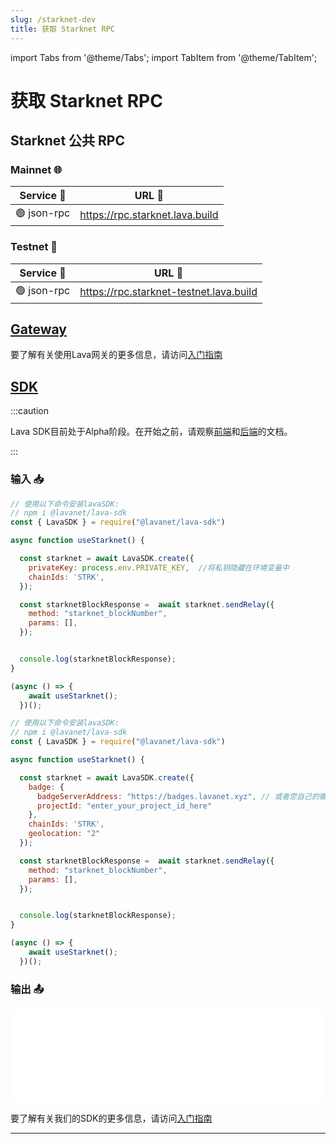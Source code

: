 ```yaml
---
slug: /starknet-dev
title: 获取 Starknet RPC
---
```


import Tabs from '@theme/Tabs';
import TabItem from '@theme/TabItem';

# 获取 Starknet RPC

## Starknet 公共 RPC

### Mainnet 🌐

| Service 🔌          | URL 🔗                                 |
|---------------------|----------------------------------------|
| 🟢  json-rpc  | <https://rpc.starknet.lava.build> |

### Testnet 🧪

| Service 🔌          | URL 🔗                                 |
|---------------------|----------------------------------------|
| 🟢  json-rpc  | <https://rpc.starknet-testnet.lava.build> |

## [Gateway](https://gateway.lavanet.xyz/?utm_source=starknet-dev&utm_medium=docs&utm_campaign=docs-to-gateway)

要了解有关使用Lava网关的更多信息，请访问[入门指南](https://docs.lavanet.xyz/gateway-getting-started?utm_source=starknet-dev&utm_medium=docs&utm_campaign=docs-to-docs)

## [SDK](https://github.com/lavanet/lava-sdk)

:::caution

Lava SDK目前处于Alpha阶段。在开始之前，请观察[前端](https://docs.lavanet.xyz/sdk-frontend?utm_source=getting-starknet-rpc&utm_medium=docs&utm_campaign=docs-to-docs)和[后端](https://docs.lavanet.xyz/sdk-backend?utm_source=getting-starknet-rpc&utm_medium=docs&utm_campaign=docs-to-docs)的文档。

:::

### 输入 📥

<Tabs>

<TabItem value="backend" label="BackEnd">

```jsx
// 使用以下命令安装lavaSDK:
// npm i @lavanet/lava-sdk
const { LavaSDK } = require("@lavanet/lava-sdk")

async function useStarknet() {

  const starknet = await LavaSDK.create({
    privateKey: process.env.PRIVATE_KEY,  //将私钥隐藏在环境变量中
    chainIds: 'STRK',
  });

  const starknetBlockResponse =  await starknet.sendRelay({
    method: "starknet_blockNumber",
    params: [],
  });


  console.log(starknetBlockResponse);
}

(async () => {
    await useStarknet();
  })();
```

</TabItem>
<TabItem value="frontend" label="FrontEnd">

```jsx
// 使用以下命令安装lavaSDK:
// npm i @lavanet/lava-sdk
const { LavaSDK } = require("@lavanet/lava-sdk")

async function useStarknet() {

  const starknet = await LavaSDK.create({
    badge: {
      badgeServerAddress: "https://badges.lavanet.xyz", // 或者您自己的徽章服务器URL 
      projectId: "enter_your_project_id_here" 
    },
    chainIds: 'STRK',
    geolocation: "2"
  });

  const starknetBlockResponse =  await starknet.sendRelay({
    method: "starknet_blockNumber",
    params: [],
  });


  console.log(starknetBlockResponse);
}

(async () => {
    await useStarknet();
  })();
```

</TabItem>

</Tabs>

### 输出 📤

<iframe width="100%" src="/img/chains/starknet_call.webm" frameborder="0" allow="autoplay; encrypted-media; gyroscope; picture-in-picture" allowfullscreen></iframe>

要了解有关我们的SDK的更多信息，请访问[入门指南](https://docs.lavanet.xyz/sdk-getting-started?utm_source=getting-starknet-rpc&utm_medium=docs&utm_campaign=docs-to-docs)

<hr />